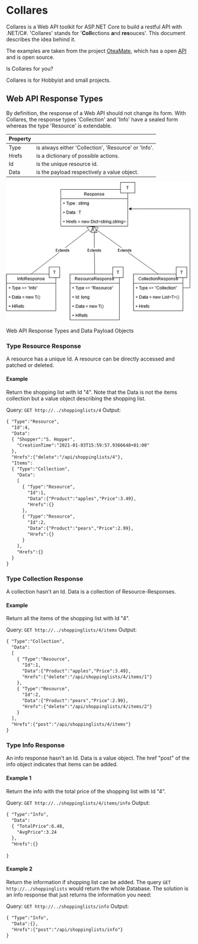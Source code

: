 # Collares

Collares is a Web API toolkit for ASP.NET Core to build a restful API with .NET/C#. 'Collares' stands for '**Coll**ections **a**nd **res**ouces'. This document describes the idea behind it.


The examples are taken from the project [OteaMate](https://github.com/mrstefangrimm/opteamate), which has a open [API](https://opteamate.dynv6.net/swagger/index.html) and is open source.



Is Collares for you? 

Collares is for Hobbyist and small projects. 




## Web API Response Types

By definition, the response of a Web API should not change its form. With Collares, the response types 'Collection' and 'Info' have a sealed form whereas the type 'Resource' is extendable.

| Property |  |
| --- | -----|
| Type | is always either 'Collection', 'Resource' or 'Info'. |
| Hrefs | is a dictionary of possible actions. |
| Id | is the unique resource id. |
| Data | is the payload respectively  a value object. |



![Logic-Composite](.\Logic-Composite.jpg)





Web API Response Types and Data Payload Objects

### Type Resource Response
A resource has a unique Id. A resource can be directly accessed and patched or deleted.

#### Example
Return the shopping list with Id "4".
Note that the Data is not the items collection but a value object describing the shopping list.

Query: `GET http://../shoppinglists/4`
Output:

```
{ "Type":"Resource",
  "Id":4,
  "Data":
  { "Shopper":"S. Hopper",
    "CreationTime":"2021-01-03T15:59:57.9366648+01:00"
  },
  "Hrefs":{"delete":"/api/shoppinglists/4"},
  "Items":
  { "Type":"Collection",
    "Data":
    [
      { "Type":"Resource",
        "Id":1,
        "Data":{"Product":"apples","Price":3.49},
        "Hrefs":{}
      }, 
      { "Type":"Resource",
        "Id":2,
        "Data":{"Product":"pears","Price":2.99},
        "Hrefs":{}
      }
    ],
    "Hrefs":{}
  }  
}
```


### Type Collection Response

A collection hasn't an Id. Data is a collection of Resource-Responses.

#### Example
Return all the items of the shopping list with Id "4".

Query: `GET http://../shoppinglists/4/items`
Output:

```
{ "Type":"Collection",
  "Data":
  [
    { "Type":"Resource",
      "Id":1,
      "Data":{"Product":"apples","Price":3.49},
      "Hrefs":{"delete":"/api/shoppinglists/4/items/1"}
    },
    { "Type":"Resource",
      "Id":2,
      "Data":{"Product":"pears","Price":2.99},
      "Hrefs":{"delete":"/api/shoppinglists/4/items/2"}
    }
  ],
  "Hrefs":{"post":"/api/shoppinglists/4/items"}
}
```

### Type Info Response

An info response hasn't an Id. Data is a value object. The href "post" of the info object indicates that items can be added.

#### Example 1
Return the info with the total price of the shopping list with Id "4".

Query: `GET http://../shoppinglists/4/items/info`
Output:
```
{ "Type":"Info",
  "Data":
  { "TotalPrice":6.48,
    "AvgPrice":3.24
  },
  "Hrefs":{}

}
```

#### Example 2
Return the information if shopping list can be added. 
The query `GET http://../shoppinglists` would return the whole Database. The solution is an info response that  just returns the information you need:

Query: `GET http://../shoppinglists/info`
Output:
```
{ "Type":"Info",
  "Data":{},
  "Hrefs":{"post":"/api/shoppinglists/info"}
}
```
